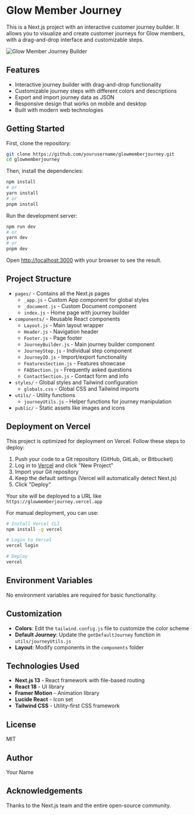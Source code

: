 # Glow Member Journey

This is a Next.js project with an interactive customer journey builder. It allows you to visualize and create customer journeys for Glow members, with a drag-and-drop interface and customizable steps.

![Glow Member Journey Builder](https://via.placeholder.com/800x400?text=Glow+Member+Journey+Builder)

## Features

- Interactive journey builder with drag-and-drop functionality
- Customizable journey steps with different colors and descriptions
- Export and import journey data as JSON
- Responsive design that works on mobile and desktop
- Built with modern web technologies

## Getting Started

First, clone the repository:

```bash
git clone https://github.com/yourusername/glowmemberjourney.git
cd glowmemberjourney
```

Then, install the dependencies:

```bash
npm install
# or
yarn install
# or
pnpm install
```

Run the development server:

```bash
npm run dev
# or
yarn dev
# or
pnpm dev
```

Open [http://localhost:3000](http://localhost:3000) with your browser to see the result.

## Project Structure

- `pages/` - Contains all the Next.js pages
  - `_app.js` - Custom App component for global styles
  - `_document.js` - Custom Document component
  - `index.js` - Home page with journey builder
- `components/` - Reusable React components
  - `Layout.js` - Main layout wrapper
  - `Header.js` - Navigation header
  - `Footer.js` - Page footer
  - `JourneyBuilder.js` - Main journey builder component
  - `JourneyStep.js` - Individual step component
  - `JourneyIO.js` - Import/export functionality
  - `FeaturesSection.js` - Features showcase
  - `FAQSection.js` - Frequently asked questions
  - `ContactSection.js` - Contact form and info
- `styles/` - Global styles and Tailwind configuration
  - `globals.css` - Global CSS and Tailwind imports
- `utils/` - Utility functions
  - `journeyUtils.js` - Helper functions for journey manipulation
- `public/` - Static assets like images and icons

## Deployment on Vercel

This project is optimized for deployment on Vercel. Follow these steps to deploy:

1. Push your code to a Git repository (GitHub, GitLab, or Bitbucket)
2. Log in to [Vercel](https://vercel.com) and click "New Project"
3. Import your Git repository
4. Keep the default settings (Vercel will automatically detect Next.js)
5. Click "Deploy"

Your site will be deployed to a URL like `https://glowmemberjourney.vercel.app`

For manual deployment, you can use:

```bash
# Install Vercel CLI
npm install -g vercel

# Login to Vercel
vercel login

# Deploy
vercel
```

## Environment Variables

No environment variables are required for basic functionality.

## Customization

- **Colors**: Edit the `tailwind.config.js` file to customize the color scheme
- **Default Journey**: Update the `getDefaultJourney` function in `utils/journeyUtils.js`
- **Layout**: Modify components in the `components` folder

## Technologies Used

- **Next.js 13** - React framework with file-based routing
- **React 18** - UI library
- **Framer Motion** - Animation library
- **Lucide React** - Icon set
- **Tailwind CSS** - Utility-first CSS framework

## License

MIT

## Author

Your Name

## Acknowledgements

Thanks to the Next.js team and the entire open-source community.
